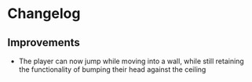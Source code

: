 # Changelog

## Improvements

- The player can now jump while moving into a wall, while still retaining the functionality of bumping their head against the ceiling